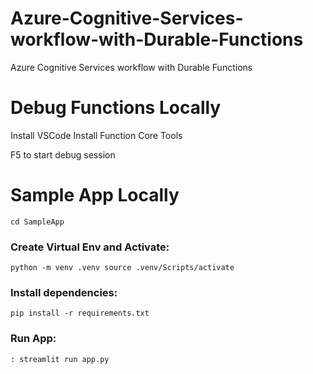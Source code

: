 # Azure-Cognitive-Services-workflow-with-Durable-Functions
Azure Cognitive Services workflow with Durable Functions

# Debug Functions Locally

Install VSCode
Install Function Core Tools

F5 to start debug session



# Sample App Locally

`
cd SampleApp
`

### Create Virtual Env and Activate:

`
python -m venv .venv
source .venv/Scripts/activate 
`

### Install dependencies:

`
pip install -r requirements.txt
`

### Run App:

`
: streamlit run app.py
`